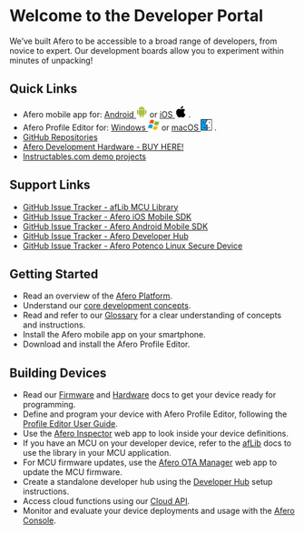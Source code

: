 Welcome to the Developer Portal
===============================

We’ve built Afero to be accessible to a broad range of developers, from novice to expert. Our development boards allow you to experiment within minutes of unpacking!

Quick Links
-----------

*   Afero mobile app for: [Android <img src="static/custom/images/android.svg" alt="drawing" width="20"/>](https://play.google.com/store/apps/details?id=io.afero.tokui.prod.release) or [iOS <img src="static/custom/images/apple.svg" alt="drawing" width="20"/>](https://apps.apple.com/us/app/afero-iot-platform/id1065087421?ls=1) .
*   Afero Profile Editor for: [Windows <img src="static/custom/images/windows.svg" alt="drawing" width="20"/>](https://cdn.afero.io/latest-ape/win) or [macOS <img src="static/custom/images/macos.svg" alt="drawing" width="20"/>](https://cdn.afero.io/latest-ape/mac) .
*   [GitHub Repositories](https://github.com/aferodeveloper)
*   [Afero Development Hardware - BUY HERE!](Hardware)
*   [Instructables.com demo projects](http://www.instructables.com/howto/afero)

Support Links
-------------

*   [GitHub Issue Tracker - afLib MCU Library](https://github.com/aferodeveloper/afLib/issues)
*   [GitHub Issue Tracker - Afero iOS Mobile SDK](https://github.com/aferodeveloper/AferoSwiftSDK/issues)
*   [GitHub Issue Tracker - Afero Android Mobile SDK](https://github.com/aferodeveloper/AferoJavaSDK/issues)
*   [GitHub Issue Tracker - Afero Developer Hub](https://github.com/aferodeveloper/developerhub/issues)
*   [GitHub Issue Tracker - Afero Potenco Linux Secure Device](https://github.com/AferoCE/potenco/issues)

Getting Started
---------------

*   Read an overview of the [Afero Platform](SystemOverview).
*   Understand our [core development concepts](CoreConcepts).
*   Read and refer to our [Glossary](Glossary) for a clear understanding of concepts and instructions.
*   Install the Afero mobile app on your smartphone.
*   Download and install the Afero Profile Editor.

Building Devices
----------------

*   Read our [Firmware](FW-API) and [Hardware](HWRef) docs to get your device ready for programming.
*   Define and program your device with Afero Profile Editor, following the [Profile Editor User Guide](Projects).
*   Use the [Afero Inspector](Inspector) web app to look inside your device definitions.
*   If you have an MCU on your developer device, refer to the [afLib](API-afLib) docs to use the library in your MCU application.
*   For MCU firmware updates, use the [Afero OTA Manager](OTAMgr) web app to update the MCU firmware.
*   Create a standalone developer hub using the [Developer Hub](StandaloneHub) setup instructions.
*   Access cloud functions using our [Cloud API](CloudAPIs).
*   Monitor and evaluate your device deployments and usage with the [Afero Console](Console).

